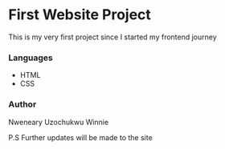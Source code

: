 <html>
<head></head>
<body>
<h1>First Website Project</h1>
<p>This is my very first project since I started my frontend journey</p>
<h3>Languages</h3>
<ul>
<li>HTML</li>
<li>CSS</li>
</ul>
<h3>Author</h3>
<p>Nweneary Uzochukwu Winnie</p>
<p>P.S Further updates will be made to the site</p>
</body>
</html>
